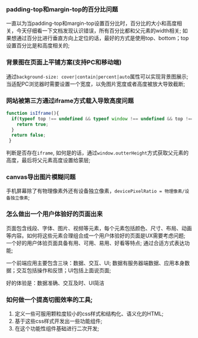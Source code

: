 ### padding-top和margin-top的百分比问题

一直以为当padding-top和margin-top设置百分比时，百分比的大小和高度相关，今天仔细看一下文档发现认识错误，所有百分比都和父元素的width相关;
如果想通过百分比进行垂直方向上定位的话，最好的方式是使用top、bottom；top设置百分比是和高度相关的;

### 背景图在页面上平铺方案(支持PC和移动端)

通过`background-size: cover|contain|percent|auto`属性可以实现背景图展示; 当适配PC浏览器时需要设置一个宽度，以免图片宽度或者高度被放大导致截断;


### 网站被第三方通过iframe方式载入导致高度问题

```js
function isIframe(){
  if(typeof top !== undefined && typeof window !== undefined && top !== window){
    return true;
  }
  return false; 
 }
```
判断是否存在`iframe`, 如何是的话，通过`window.outterHeight`方式获取父元素的高度，最后将父元素高度设置给蒙层;

### canvas导出图片模糊问题
手机屏幕除了有物理像素外还有设备独立像素，`devicePixelRatio = 物理像素/设备独立像素`;


### 怎么做出一个用户体验好的页面出来

页面包含线段、字体、图片、视频等元素，每个元素包括颜色、尺寸、布局、动画等内容。如何将这些元素合理组合成一个用户体验好的页面是UX需要考虑问题;
一个好的用户体验页面具备有用、可用、易用、好看等特点; 通过合适方式表达功能;

一个前端应用主要包含三块：数据、交互、UI; 数据有服务器端数据、应用本身数据；交互包括操作和反馈；UI包括上面说页面;

好的体验是：数据准确、交互及时、UI简洁

### 如何做一个提高切图效率的工具;

1. 定义一些可服用颗粒度较小的css样式和结构化、语义化的HTML;
2. 基于这些css样式开发出一些功能组件;
3. 在这个功能性组件基础进行二次开发;
